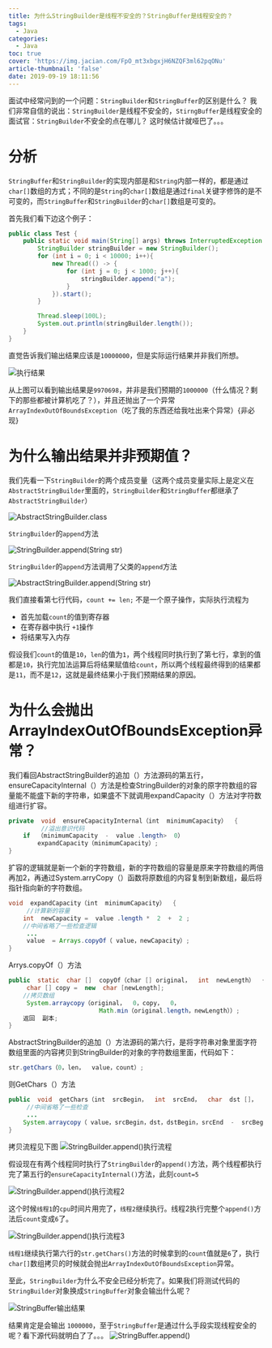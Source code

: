 ```yaml
---
title: 为什么StringBuilder是线程不安全的？StringBuffer是线程安全的？
tags:
  - Java
categories:
  - Java
toc: true
cover: 'https://img.jacian.com/FpO_mt3xbgxjH6NZQF3ml62pqONu'
article-thumbnail: 'false'
date: 2019-09-19 18:11:56
---
```


面试中经常问到的一个问题：`StringBuilder`和`StringBuffer`的区别是什么？
我们非常自信的说出：`StringBuilder`是线程不安全的，`StirngBuffer`是线程安全的
面试官：`StringBuilder`不安全的点在哪儿？
这时候估计就哑巴了。。。
<!-- more -->
# 分析
`StringBuffer`和`StringBuilder`的实现内部是和`String`内部一样的，都是通过 `char[]`数组的方式；不同的是`String`的`char[]`数组是通过`final`关键字修饰的是不可变的，而`StringBuffer`和`StringBuilder`的`char[]`数组是可变的。

首先我们看下边这个例子：
```java
public class Test {
    public static void main(String[] args) throws InterruptedException {
        StringBuilder stringBuilder = new StringBuilder();
        for (int i = 0; i < 10000; i++){
            new Thread(() -> {
                for (int j = 0; j < 1000; j++){
                    stringBuilder.append("a");
                }
            }).start();
        }

        Thread.sleep(100L);
        System.out.println(stringBuilder.length());
    }
}
```
直觉告诉我们输出结果应该是`10000000`，但是实际运行结果并非我们所想。

![执行结果](https://img.jacian.com/FmucP95hkCgazmSiM1oq9-GoJ5cW)

从上图可以看到输出结果是`9970698`，并非是我们预期的`1000000`（什么情况？剩下的那些都被计算机吃了？），并且还抛出了一个异常`ArrayIndexOutOfBoundsException`（吃了我的东西还给我吐出来个异常）{非必现}

# 为什么输出结果并非预期值？
我们先看一下`StringBuilder`的两个成员变量（这两个成员变量实际上是定义在`AbstractStringBuilder`里面的，`StringBuilder`和`StringBuffer`都继承了`AbstractStringBuilder`）

![AbstractStringBuilder.class](https://img.jacian.com/Fgsq98wpAjFdyi-wYPDUPYZMQmzI)

`StringBuilder`的`append`方法

![StringBuilder.append(String str)](https://img.jacian.com/Fr1X_6JI1fakN8ogHMX-27yZQBJv)

`StringBuilder`的`append`方法调用了父类的`append`方法

![AbstractStringBuilder.append(String str)](https://img.jacian.com/Fowwe-2xu4GpspxBZSJikkON7Jy3)

我们直接看第七行代码，`count += len;` 不是一个原子操作，实际执行流程为
- 首先加载`count`的值到寄存器
- 在寄存器中执行 `+1`操作
- 将结果写入内存

假设我们`count`的值是`10`，`len`的值为`1`，两个线程同时执行到了第七行，拿到的值都是`10`，执行完加法运算后将结果赋值给`count`，所以两个线程最终得到的结果都是`11`，而不是`12`，这就是最终结果小于我们预期结果的原因。
# 为什么会抛出ArrayIndexOutOfBoundsException异常？
我们看回AbstractStringBuilder的追加（）方法源码的第五行，ensureCapacityInternal（）方法是检查StringBuilder的对象的原字符数组的容量能不能盛下新的字符串，如果盛不下就调用expandCapacity（）方法对字符数组进行扩容。
```java
private  void  ensureCapacityInternal（int  minimumCapacity）  {
         //溢出意识代码
    if  （minimumCapacity  -  value .length>  0）
        expandCapacity（minimumCapacity）; 
}
```
扩容的逻辑就是新一个新的字符数组，新的字符数组的容量是原来字符数组的两倍再加2，再通过System.arryCopy（）函数将原数组的内容复制到新数组，最后将指针指向新的字符数组。
```java
void  expandCapacity（int  minimumCapacity）  {
     //计算新的容量
    int  newCapacity =  value .length *  2  +  2 ; 
    //中间省略了一些检查逻辑
     ...
     value  = Arrays.copyOf（ value，newCapacity）; 
}
```
Arrys.copyOf（）方法
```java
public  static  char []  copyOf（char [] original，  int  newLength）  {
     char [] copy =  new  char [newLength]; 
    //拷贝数组
     System.arraycopy（original，  0，copy，  0，
                         Math.min（original.length，newLength））; 
    返回  副本; 
}
```
AbstractStringBuilder的追加（）方法源码的第六行，是将字符串对象里面字符数组里面的内容拷贝到StringBuilder的对象的字符数组里面，代码如下：
```java
str.getChars（0，len，  value，count）;
```
则GetChars（）方法
```java
public  void  getChars（int  srcBegin，  int  srcEnd，  char  dst []，  int  dstBegin）  {
     //中间省略了一些检查
     ...   
    System.arraycopy（ value，srcBegin，dst，dstBegin，srcEnd  -  srcBegin）; 
}
```
拷贝流程见下图
![StringBuilder.append()执行流程](https://img.jacian.com/FpDTeYULGYWcX-tiOBpZXzUZqJku)

假设现在有两个线程同时执行了`StringBuilder`的`append()`方法，两个线程都执行完了第五行的`ensureCapacityInternal()`方法，此刻`count=5`

![StringBuilder.append()执行流程2](https://img.jacian.com/Frtri-MtOAmzqC2hh6OwmO2uv8_t)

这个时候`线程1`的`cpu`时间片用完了，`线程2`继续执行。线程2执行完整个`append()`方法后`count`变成`6`了。

![StringBuilder.append()执行流程3](https://img.jacian.com/FpPE5_29h5bvuoJM0oI569QPGTo_)

`线程1`继续执行第六行的`str.getChars()`方法的时候拿到的`count`值就是`6`了，执行`char[]`数组拷贝的时候就会抛出`ArrayIndexOutOfBoundsException`异常。

至此，`StringBuilder`为什么不安全已经分析完了。如果我们将测试代码的`StringBuilder`对象换成`StringBuffer`对象会输出什么呢？

![StringBuffer输出结果](https://img.jacian.com/Fi-evX7qlA5yXUKX6TWtEqiv7PqI)

结果肯定是会输出 `1000000`，至于`StringBuffer`是通过什么手段实现线程安全的呢？看下源代码就明白了了。。。
![StringBuffer.append()](https://img.jacian.com/FlnMovQ1PXpI825EK9F8XP37VbUc)